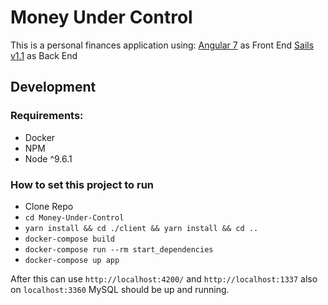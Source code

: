 # Money Under Control

This is a personal finances application using:
[Angular 7](https://angular.io/) as Front End
[Sails v1.1](https://sailsjs.com) as Back End

## Development

### Requirements:

- Docker
- NPM
- Node ^9.6.1

### How to set this project to run

- Clone Repo
- `cd Money-Under-Control`
- `yarn install && cd ./client && yarn install && cd ..`
- `docker-compose build`
- `docker-compose run --rm start_dependencies`
- `docker-compose up app`

After this can use `http://localhost:4200/` and `http://localhost:1337` also on `localhost:3360` MySQL should be up and running.
